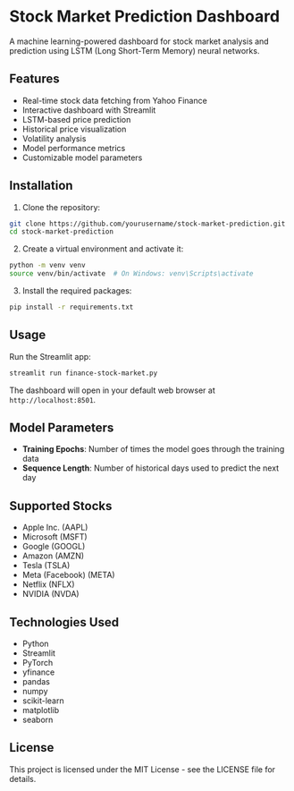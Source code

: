 # Stock Market Prediction Dashboard

A machine learning-powered dashboard for stock market analysis and prediction using LSTM (Long Short-Term Memory) neural networks.

## Features

- Real-time stock data fetching from Yahoo Finance
- Interactive dashboard with Streamlit
- LSTM-based price prediction
- Historical price visualization
- Volatility analysis
- Model performance metrics
- Customizable model parameters

## Installation

1. Clone the repository:
```bash
git clone https://github.com/yourusername/stock-market-prediction.git
cd stock-market-prediction
```

2. Create a virtual environment and activate it:
```bash
python -m venv venv
source venv/bin/activate  # On Windows: venv\Scripts\activate
```

3. Install the required packages:
```bash
pip install -r requirements.txt
```

## Usage

Run the Streamlit app:
```bash
streamlit run finance-stock-market.py
```

The dashboard will open in your default web browser at `http://localhost:8501`.

## Model Parameters

- **Training Epochs**: Number of times the model goes through the training data
- **Sequence Length**: Number of historical days used to predict the next day

## Supported Stocks

- Apple Inc. (AAPL)
- Microsoft (MSFT)
- Google (GOOGL)
- Amazon (AMZN)
- Tesla (TSLA)
- Meta (Facebook) (META)
- Netflix (NFLX)
- NVIDIA (NVDA)

## Technologies Used

- Python
- Streamlit
- PyTorch
- yfinance
- pandas
- numpy
- scikit-learn
- matplotlib
- seaborn

## License

This project is licensed under the MIT License - see the LICENSE file for details. 